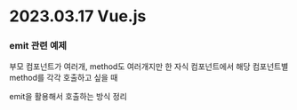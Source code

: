 # 2023.03.17 Vue.js
### emit 관련 예제


부모 컴포넌트가 여러개, method도 여러개지만 한 자식 컴포넌트에서 해당 컴포넌트별 method를 각각 호출하고 싶을 때

emit을 활용해서 호출하는 방식 정리